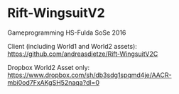 # Rift-WingsuitV2
Gameprogramming HS-Fulda SoSe 2016

Client (including World1 and World2 assets): https://github.com/andreasdietze/Rift-WingsuitV2C

Dropbox World2 Asset only: https://www.dropbox.com/sh/db3sdg1spqmd4je/AACR-mbi0od7FxAKgSH52naqa?dl=0
